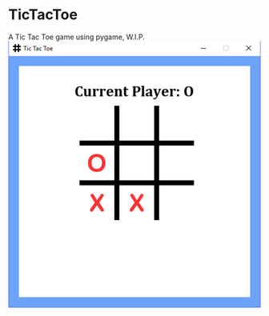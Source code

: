 # TicTacToe
A Tic Tac Toe game using pygame, W.I.P.  
![Game Screen](https://github.com/HannahGuo/TicTacToe/blob/master/gameplay.PNG)
